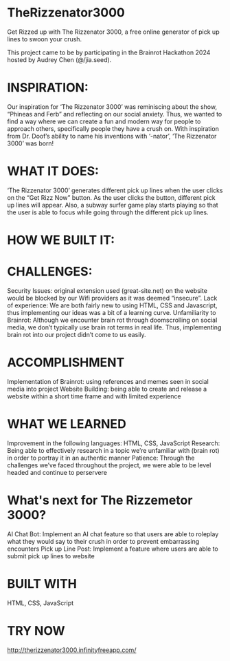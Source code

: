 # TheRizzenator3000
Get Rizzed up with The Rizzenator 3000, a free online generator of pick up lines to swoon your crush. 

This project came to be by participating in the Brainrot Hackathon 2024 hosted by Audrey Chen (@/jia.seed). 

# INSPIRATION:
Our inspiration for ‘The Rizzenator 3000’ was reminiscing about the show, “Phineas and Ferb” and reflecting on our social anxiety. Thus, we wanted to find a way where we can create a fun and modern way for people to approach others, specifically people they have a crush on. With inspiration from Dr. Doof’s ability to name his inventions with ‘-nator’, ‘The Rizzenator 3000’ was born! 

# WHAT IT DOES:
‘The Rizzenator 3000’ generates different pick up lines when the user clicks on the “Get Rizz Now” button. As the user clicks the button, different pick up lines will appear. Also, a subway surfer game play starts playing so that the user is able to focus while going through the different pick up lines. 

# HOW WE BUILT IT:


# CHALLENGES:
Security Issues: original extension used (great-site.net) on the website would be blocked by our Wifi providers as it was deemed “insecure”. 
Lack of experience: We are both fairly new to using HTML, CSS and Javascript, thus implementing our ideas was a bit of a learning curve. 
Unfamiliarity to Brainrot: Although we encounter brain rot through doomscrolling on social media, we don’t typically use brain rot terms in real life. Thus, implementing brain rot into our project didn’t come to us easily. 

# ACCOMPLISHMENT 
Implementation of Brainrot: using references and memes seen in social media into project 
Website Building: being able to create and release a website within a short time frame and with limited experience 

# WHAT WE LEARNED
Improvement in the following languages: HTML, CSS, JavaScript 
Research: Being able to effectively research in a topic we’re unfamiliar with (brain rot) in order to portray it in an authentic manner 
Patience: Through the challenges we’ve faced throughout the project, we were able to be level headed and continue to perservere 

# What's next for The Rizzemetor 3000? 
AI Chat Bot: Implement an AI chat feature so that users are able to roleplay what they would say to their crush in order to prevent embarrassing encounters 
Pick up Line Post: Implement a feature where users are able to submit pick up lines to website 

# BUILT WITH
HTML, CSS, JavaScript 

# TRY NOW
http://therizzenator3000.infinityfreeapp.com/

